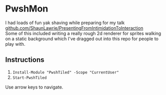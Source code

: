 # PwshMon

I had loads of fun yak shaving while preparing for my talk [github.com/ShaunLawrie/PresentingFromIntimidationToInteraction](https://github.com/ShaunLawrie/PresentingFromIntimidationToInteraction)  
Some of this included writing a really rough 2d renderer for sprites walking on a static background which I've dragged out into this repo for people to play with.

## Instructions

1. `Install-Module "PwshTiled" -Scope "CurrentUser"`
2. `Start-PwshTiled`

Use arrow keys to navigate.

